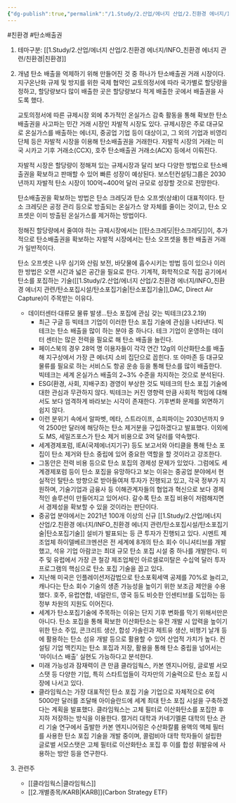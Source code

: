 ```yaml
---
{"dg-publish":true,"permalink":"/1.Study/2.산업/에너지 산업/2.친환경 에너지/INFO_친환경 에너지 관련/탄소배출권/","created":"2024-11-20T21:02:28.530+09:00","updated":"2025-06-25T13:59:31.528+09:00"}
---
```


#친환경 #탄소배출권


1. 테마구분: [[1.Study/2.산업/에너지 산업/2.친환경 에너지/INFO_친환경 에너지 관련/친환경\|친환경]]

1. 개념 
	탄소 배출을 억제하기 위해 만들어진 것 중 하나가 탄소배출권 거래 시장이다. 지구온난화 규제 및 방지를 위한 국제 협약인 교토의정서에 따라 국가별로 할당량을 정하고, 할당량보다 많이 배출한 곳은 할당량보다 적게 배출한 곳에서 배출권을 사도록 했다.  
  
	교토의정서에 따른 규제시장 외에 추가적인 온실가스 감축 활동을 통해 확보한 탄소배출권을 사고파는 민간 거래 시장인 자발적 시장도 있다. 규제시장은 주로 대규모로 온실가스를 배출하는 에너지, 중공업 기업 등이 대상이고, 그 외의 기업과 비영리 단체 등은 자발적 시장을 이용해 탄소배출권을 거래한다. 자발적 시장의 거래는 미국 시카고 기후 거래소(CCX), 호주 탄소배출권 거래소(ACX) 등에서 이뤄진다.  
	  
	자발적 시장은 할당량이 정해져 있는 규제시장과 달리 보다 다양한 방법으로 탄소배출권을 확보하고 판매할 수 있어 빠른 성장이 예상된다. 보스턴컨설팅그룹은 2030년까지 자발적 탄소 시장이 100억~400억 달러 규모로 성장할 것으로 전망한다.  
  
	탄소배출권을 확보하는 방법은 탄소 크레딧과 탄소 오프셋(상쇄)이 대표적이다. 탄소 크레딧은 공정 관리 등으로 방출되는 온실가스 양 자체를 줄이는 것이고, 탄소 오프셋은 이미 방출된 온실가스를 제거하는 방법이다.  
  
	정해진 할당량에서 줄여야 하는 규제시장에서는 [[탄소크레딧\|탄소크레딧]]이, 추가적으로 탄소배출권을 확보하는 자발적 시장에서는 탄소 오프셋을 통한 배출권 거래가 일반적이다.  
  
	탄소 오프셋은 나무 심기와 산림 보전, 바닷물에 흡수시키는 방법 등이 있으나 이러한 방법은 오랜 시간과 넓은 공간을 필요로 한다. 기계적, 화학적으로 직접 공기에서 탄소를 포집하는 기술([[1.Study/2.산업/에너지 산업/2.친환경 에너지/INFO_친환경 에너지 관련/탄소포집시설/탄소포집기술\|탄소포집기술]],DAC, Direct Air Capture)이 주목받는 이유다.  
  
	- 데이터센터·대류모 물류 발생…탄소 포집에 관심 갖는 빅테크(23.2.19)
		- 최근 구글 등 빅테크 기업이 이러한 탄소 포집 기술에 관심을 나타낸다. 빅테크는 탄소 배출을 많이 하는 분야 중 하나다. 테크 기업이 운영하는 데이터 센터는 많은 전력을 필요로 해 탄소 배출을 늘린다.  
		- 페이스북의 경우 28억 명 이용자들이 각각 연간 12g의 이산화탄소를 배출해 지구상에서 가장 큰 에너지 소비 집단으로 꼽힌다. 또 아마존 등 대규모 물류를 필요로 하는 서비스도 항공 운송 등을 통해 탄소를 많이 배출한다. 빅테크는 세계 온실가스 배출의 2~3% 수준을 차지하는 것으로 분석된다.  
		- ESG(환경, 사회, 지배구조) 경영이 부상한 것도 빅테크의 탄소 포집 기술에 대한 관심과 무관하지 않다. 빅테크는 커진 영향력 만큼 사회적 책임에 대해서도 보다 엄격하게 바라보는 시각이 존재한다. 기후변화 문제를 외면하기 쉽지 않다.  
		- 이런 분위기 속에서 알파벳, 메타, 스트라이프, 쇼피파이는 2030년까지 9억 2500만 달러에 해당하는 탄소 제거분을 구입하겠다고 발표했다. 이외에도 MS, 세일즈포스가 탄소 제거 비용으로 3억 달러를 약속했다.  
		- 세계경제포럼, IEA(국제에너지기구) 등도 보고서와 아티클을 통해 탄소 포집이 탄소 제거와 탄소 중립에 있어 중요한 역할을 할 것이라고 강조한다.  
		- 그동안은 전력 비용 등으로 탄소 포집의 경제성 문제가 있었다. 그럼에도 세계경제포럼 등이 탄소 포집을 유망하다고 보는 이유는 중공업 분야에서 현실적인 탈탄소 방향으로 받아들여져 투자가 진행되고 있고, 각국 정부가 지원하며, 기술기업과 금융사 등 이해관계자들의 협업과 혁신으로 보다 경제적인 솔루션이 만들어지고 있어서다. 갈수록 탄소 포집 비용이 저렴해지면서 경제성을 확보할 수 있을 것이라는 판단이다.  
		- 중공업 분야에서는 2021년 100개 이상의 신규 [[1.Study/2.산업/에너지 산업/2.친환경 에너지/INFO_친환경 에너지 관련/탄소포집시설/탄소포집기술\|탄소포집기술]] 설비가 발표되는 등 큰 투자가 진행되고 있다. 시멘트 제조업체 하이델베르크멘션은 전 세계에 8개의 탄소 회수 이니셔티브를 개발했고, 석유 기업 아람코는 최대 규모 탄소 포집 시설 중 하나를 개발한다. 미주 및 유럽에서 가장 큰 철강 제조업체인 아르셀로미탈은 수십억 달러 투자 프로그램의 핵심으로 탄소 포집 기술을 꼽고 있다.  
		- 지난해 미국은 인플레이션저감법으로 탄소포획세액 공제를 70%로 늘리고, 캐나다는 탄소 회수 기술의 생존 가능성을 높이기 위한 보조금 제안을 수용했다. 호주, 유럽연합, 네덜란드, 영국 등도 비슷한 인센티브를 도입하는 등 정부 차원의 지원도 이어진다.  
		- 세계가 탄소포집기술에 주목하는 이유는 단지 기후 변화를 막기 위해서만은 아니다. 탄소 포집을 통해 확보한 이산화탄소는 유전 개발 시 압력을 높이기 위한 탄소 주입, 콘크리트 생산, 합성 가솔린과 제트유 생산, 비행기 날개 등에 활용하는 탄소 섬유 개발 등으로 활용할 수 있어 산업적 가치가 높다. 컨설팅 기업 맥킨지는 탄소 포집과 저장, 활용을 통해 탄소 중립을 넘어서는 '마이너스 배출' 실현도 가능하다고 분석한다.  
		- 미래 가능성과 잠재력이 큰 만큼 클라임웍스, 카본 엔지니어링, 글로벌 서모스탯 등 다양한 기업, 특히 스타트업들이 각자만의 기술력으로 탄소 포집 시장에 나서고 있다.  
		- 클라임웍스는 가장 대표적인 탄소 포집 기술 기업으로 자체적으로 6억 5000만 달러를 조달해 아이슬란드에 세계 최대 탄소 포집 시설을 구축하겠다는 계획을 발표했다. 클라임웍스는 고체 필터로 이산화탄소를 포집한 후 지하 저장하는 방식을 이용한다. 캘거리 대학과 카네기멜론 대학의 탄소 관리 기술 연구에서 출발한 카본 엔지니어링은 수산화칼륨 용액의 액체 필터를 사용한 탄소 포집 기술을 개발 중이며, 콜럼비아 대학 학자들이 설립한 글로벌 서모스탯은 고체 필터로 이산화탄소 포집 후 이를 합성 휘발유에 사용하는 방안 등을 연구한다.


2. 관련주
	- [[클라임웍스\|클라임웍스]]
	- [[2.개별종목/KARB\|KARB]](Carbon Strategy ETF)